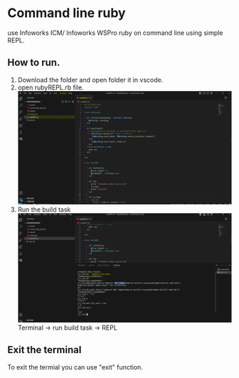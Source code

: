 # Command line ruby
use Infoworks ICM/ Infoworks WSPro ruby on command line using simple REPL.
## How to run.
1) Download the folder and open folder it in vscode.
2) open rubyREPL.rb file.
   ![2](2.PNG)
4) Run the build task
   ![3](3.PNG)
  Terminal -> run build task -> REPL
## Exit the terminal
To exit the termial you can use "exit" function.
